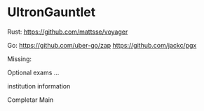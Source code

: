# UltronGauntlet

Rust:
<https://github.com/mattsse/voyager>

Go:
<https://github.com/uber-go/zap>
<https://github.com/jackc/pgx>

Missing:

Optional exams ...

institution information

Completar Main
